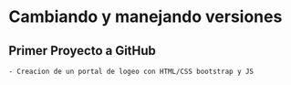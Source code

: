 # Cambiando y manejando versiones
## Primer Proyecto a GitHub

    - Creacion de un portal de logeo con HTML/CSS bootstrap y JS    
    
